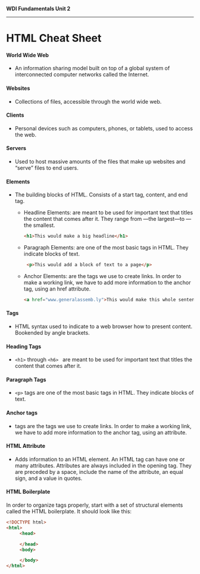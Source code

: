 **WDI Fundamentals Unit 2**

---

# HTML Cheat Sheet

#### World Wide Web
* An information sharing model built on top of a global system of interconnected computer networks called the Internet.

#### Websites
* Collections of files, accessible through the world wide web.

#### Clients
* Personal devices such as computers, phones, or tablets, used to access the web.

#### Servers
* Used to host massive amounts of the files that make up websites and “serve” files to end users.

#### Elements
* The building blocks of HTML. Consists of a start tag, content, and end tag.

  * Headline Elements: are meant to be used for important text that titles the content that comes after it. They range from —the largest—to —the smallest.

      ```html
      <h1>This would make a big headline</h1>
      ```

  * Paragraph Elements: are one of the most basic tags in HTML. They indicate blocks of text.

    ```html
     <p>This would add a block of text to a page</p>
     ```

  * Anchor Elements: are the tags we use to create links. In order to make a working link, we have to add more information to the anchor tag, using an href attribute.

    ```html
    <a href="www.generalassemb.ly">This would make this whole sentence a link to General Assembly's home page.</a>
    ```

#### Tags
* HTML syntax used to indicate to a web browser how to present content. Bookended by angle brackets.

#### Heading Tags
* `<h1>` through `<h6> ` are meant to be used for important text that titles the content that comes after it.

#### Paragraph Tags
* `<p>` tags are one of the most basic tags in HTML. They indicate blocks of text.

#### Anchor tags
*  <a> tags are the tags we use to create links. In order to make a working link, we have to add more information to the anchor tag, using an attribute.

#### HTML Attribute
* Adds information to an HTML element. An HTML tag can have one or many attributes. Attributes are always included in the opening tag. They are preceded by a space, include the name of the attribute, an equal sign, and a value in quotes.

#### HTML Boilerplate

In order to organize tags properly, start with a set of structural elements called the HTML boilerplate. It should look like this:

```html
<!DOCTYPE html>
<html>
     <head>

     </head>
     <body>

     </body>
</html>
```
